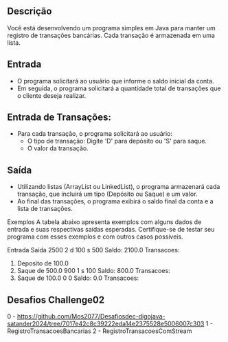 ## Descrição
Você está desenvolvendo um programa simples em Java para manter um registro de transações bancárias. Cada transação é armazenada em uma lista.

## Entrada
* O programa solicitará ao usuário que informe o saldo inicial da conta.
* Em seguida, o programa solicitará a quantidade total de transações que o cliente deseja realizar.

## Entrada de Transações:
* Para cada transação, o programa solicitará ao usuário:
    * O tipo de transação: Digite 'D' para depósito ou 'S' para saque.
    * O valor da transação.

## Saída
* Utilizando listas (ArrayList ou LinkedList), o programa armazenará cada transação, que incluirá um tipo (Depósito ou Saque) e um valor.
* Ao final das transações, o programa exibirá o saldo final da conta e a lista de transações.

Exemplos
A tabela abaixo apresenta exemplos com alguns dados de entrada e suas respectivas saídas esperadas. Certifique-se de testar seu programa com esses exemplos e com outros casos possíveis.

Entrada	Saída
2500
2
d
100
s
500	Saldo: 2100.0
Transacoes:
1. Deposito de 100.0
2. Saque de 500.0
900
1
s
100	Saldo: 800.0
Transacoes:
1. Saque de 100.0
0
0	Saldo: 0.0
Transacoes:

## Desafios Challenge02
0 - https://github.com/Mos2077/Desafiosdec-digojava-satander2024/tree/7017e42c8c39222eda14e2375528e5006007c303
1 - RegistroTransacoesBancarias
2 - RegistroTransacoesComStream